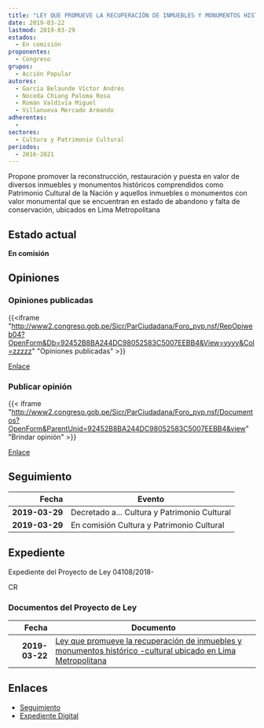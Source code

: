 ```yaml
---
title: "LEY QUE PROMUEVE LA RECUPERACIÓN DE INMUEBLES Y MONUMENTOS HISTÓRICO-CULTURAL UBICADOS EN LIMA METROPOLITANA"
date: 2019-03-22
lastmod: 2019-03-29
estados: 
  - En comisión
proponentes: 
  - Congreso
grupos: 
  - Acción Popular
autores: 
  - García Belaunde Víctor Andrés
  - Noceda Chiang Paloma Rosa
  - Román Valdivia Miguel
  - Villanueva Mercado Armando
adherentes: 
  - 
sectores: 
  - Cultura y Patrimonio Cultural
periodos: 
  - 2016-2021
---
```


Propone promover la reconstrucción, restauración y puesta en valor de diversos inmuebles y monumentos históricos comprendidos como Patrimonio Cultural de la Nación y aquellos inmuebles o monumentos con valor monumental que se encuentran en estado de abandono y falta de conservación, ubicados en Lima Metropolitana


## Estado actual

**En comisión**

## Opiniones

### Opiniones publicadas

{{<iframe "http://www2.congreso.gob.pe/Sicr/ParCiudadana/Foro_pvp.nsf/RepOpiweb04?OpenForm&Db=92452B8BA244DC98052583C5007EEBB4&View=yyyy&Col=zzzzz" "Opiniones publicadas" >}}

[Enlace](http://www2.congreso.gob.pe/Sicr/ParCiudadana/Foro_pvp.nsf/RepOpiweb04?OpenForm&Db=92452B8BA244DC98052583C5007EEBB4&View=yyyy&Col=zzzzz)
### Publicar opinión

{{< iframe "http://www2.congreso.gob.pe/Sicr/ParCiudadana/Foro_pvp.nsf/Documentos?OpenForm&ParentUnid=92452B8BA244DC98052583C5007EEBB4&view" "Brindar opinión" >}}

[Enlace](http://www2.congreso.gob.pe/Sicr/ParCiudadana/Foro_pvp.nsf/Documentos?OpenForm&ParentUnid=92452B8BA244DC98052583C5007EEBB4&view)

## Seguimiento

| Fecha | Evento |
|------:|--------|
| **2019-03-29** | Decretado a... Cultura y Patrimonio Cultural|
| **2019-03-29** | En comisión Cultura y Patrimonio Cultural|


## Expediente

Expediente del Proyecto de Ley 04108/2018-

CR


### Documentos del Proyecto de Ley

| Fecha | Documento |
|------:|--------|
| **2019-03-22** | [Ley que promueve la recuperación de inmuebles y monumentos histórico -cultural ubicado en Lima Metropolitana](http://www.leyes.congreso.gob.pe/Documentos/2016_2021/Proyectos_de_Ley_y_de_Resoluciones_Legislativas/PL0410820190322..pdf) |

## Enlaces 

- [Seguimiento](http://www2.congreso.gob.pe/Sicr/TraDocEstProc/CLProLey2016.nsf/f7fff46988ca05b1052578e100829cc7/1266463ea6baf265052583c5007d9737?OpenDocument)
- [Expediente Digital](http://www2.congreso.gob.pe/Sicr/TraDocEstProc/CLProLey2016.nsf/f7fff46988ca05b1052578e100829cc7/1266463ea6baf265052583c5007d9737?OpenDocument&Click=05257FB7005EB655.eb71d0cf91d8294e05256cdf006b5706/$Body/0.1C6C)
